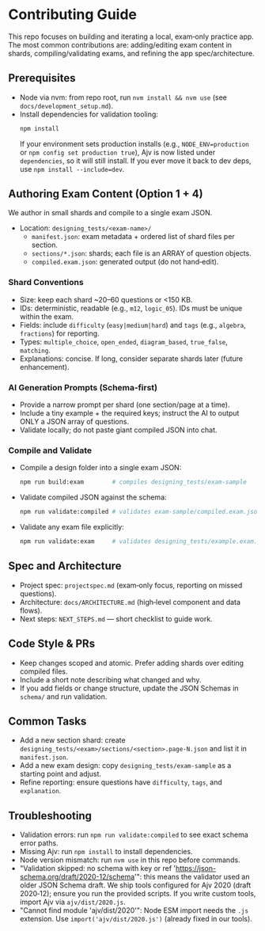# Contributing Guide

This repo focuses on building and iterating a local, exam‑only practice app. The most common contributions are: adding/editing exam content in shards, compiling/validating exams, and refining the app spec/architecture.

## Prerequisites
- Node via nvm: from repo root, run `nvm install && nvm use` (see `docs/development_setup.md`).
- Install dependencies for validation tooling:
  ```sh
  npm install
  ```
  If your environment sets production installs (e.g., `NODE_ENV=production` or `npm config set production true`), Ajv is now listed under `dependencies`, so it will still install. If you ever move it back to dev deps, use `npm install --include=dev`.

## Authoring Exam Content (Option 1 + 4)
We author in small shards and compile to a single exam JSON.

- Location: `designing_tests/<exam-name>/`
  - `manifest.json`: exam metadata + ordered list of shard files per section.
  - `sections/*.json`: shards; each file is an ARRAY of question objects.
  - `compiled.exam.json`: generated output (do not hand‑edit).

### Shard Conventions
- Size: keep each shard ~20–60 questions or <150 KB.
- IDs: deterministic, readable (e.g., `m12`, `logic_05`). IDs must be unique within the exam.
- Fields: include `difficulty` (`easy|medium|hard`) and `tags` (e.g., `algebra`, `fractions`) for reporting.
- Types: `multiple_choice`, `open_ended`, `diagram_based`, `true_false`, `matching`.
- Explanations: concise. If long, consider separate shards later (future enhancement).

### AI Generation Prompts (Schema‑first)
- Provide a narrow prompt per shard (one section/page at a time).
- Include a tiny example + the required keys; instruct the AI to output ONLY a JSON array of questions.
- Validate locally; do not paste giant compiled JSON into chat.

### Compile and Validate
- Compile a design folder into a single exam JSON:
  ```sh
  npm run build:exam        # compiles designing_tests/exam-sample
  ```
- Validate compiled JSON against the schema:
  ```sh
  npm run validate:compiled # validates exam-sample/compiled.exam.json
  ```
- Validate any exam file explicitly:
  ```sh
  npm run validate:exam     # validates designing_tests/example.exam.json
  ```

## Spec and Architecture
- Project spec: `projectspec.md` (exam‑only focus, reporting on missed questions).
- Architecture: `docs/ARCHITECTURE.md` (high‑level component and data flows).
- Next steps: `NEXT_STEPS.md` — short checklist to guide work.

## Code Style & PRs
- Keep changes scoped and atomic. Prefer adding shards over editing compiled files.
- Include a short note describing what changed and why.
- If you add fields or change structure, update the JSON Schemas in `schema/` and run validation.

## Common Tasks
- Add a new section shard: create `designing_tests/<exam>/sections/<section>.page-N.json` and list it in `manifest.json`.
- Add a new exam design: copy `designing_tests/exam-sample` as a starting point and adjust.
- Refine reporting: ensure questions have `difficulty`, `tags`, and `explanation`.

## Troubleshooting
- Validation errors: run `npm run validate:compiled` to see exact schema error paths.
- Missing Ajv: run `npm install` to install dependencies.
- Node version mismatch: run `nvm use` in this repo before commands.
- "Validation skipped: no schema with key or ref 'https://json-schema.org/draft/2020-12/schema'": this means the validator used an older JSON Schema draft. We ship tools configured for Ajv 2020 (draft 2020‑12); ensure you run the provided scripts. If you write custom tools, import Ajv via `ajv/dist/2020.js`.
- "Cannot find module 'ajv/dist/2020'": Node ESM import needs the `.js` extension. Use `import('ajv/dist/2020.js')` (already fixed in our tools).
